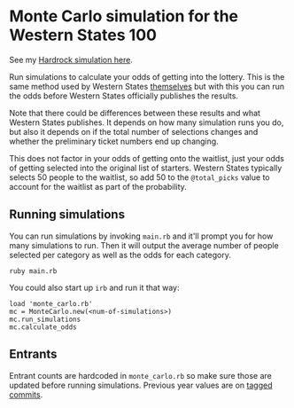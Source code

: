 # Monte Carlo simulation for the Western States 100

See my [Hardrock simulation
here](https://github.com/bdlangton/monte-carlo-for-hardrock).

Run simulations to calculate your odds of getting into the lottery. This is the
same method used by Western States
[themselves](https://www.wser.org/2022/12/02/2023-lottery-statistics/) but with
this you can run the odds before Western States officially publishes the
results.

Note that there could be differences between these results and what Western
States publishes. It depends on how many simulation runs you do, but also it
depends on if the total number of selections changes and whether the preliminary
ticket numbers end up changing.

This does not factor in your odds of getting onto the waitlist, just your odds
of getting selected into the original list of starters. Western States typically
selects 50 people to the waitlist, so add 50 to the `@total_picks` value to
account for the waitlist as part of the probability.

## Running simulations

You can run simulations by invoking `main.rb` and it'll prompt you for how many
simulations to run. Then it will output the average number of people selected
per category as well as the odds for each category.

```
ruby main.rb
```

You could also start up `irb` and run it that way:

```
load 'monte_carlo.rb'
mc = MonteCarlo.new(<num-of-simulations>)
mc.run_simulations
mc.calculate_odds
```

## Entrants

Entrant counts are hardcoded in `monte_carlo.rb` so make sure those are updated
before running simulations. Previous year values are on [tagged
commits](https://github.com/bdlangton/monte-carlo-for-western-states/tags).
